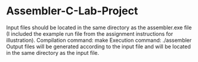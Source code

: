 # Assembler-C-Lab-Project
Input files should be located in the same directory as the assembler.exe file (I included the example run file from the assignment instructions for illustration).
Compilation command: make
Execution command: ./assembler <name file here>
Output files will be generated according to the input file and will be located in the same directory as the input file.
